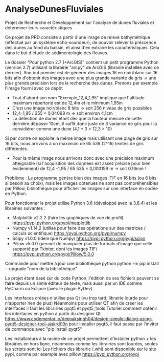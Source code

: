 # AnalyseDunesFluviales
Projet de Recherche et Développement sur l'analyse de dunes fluviales et déterminer leurs caractéristiques

Ce projet de PRD consiste à partir d'une image de relevé bathymétrique (effectué par un système echo-soundeur), de pouvoir relever la préscence des dunes au fond du bassin, et ainsi d'en extraire les caractéristiques.
Cela dans le but d'étude de sédimentologie des fleuves.

Le dossier "Pour python 2.7 (+ArcGIS)" contient un petit programme Python (version 2.7) utilisant la librairie "arcpy" de ArcGIS (librairie installée avec ce dernier).
Son but premier est de générer des images 16 en noir/blanc sur 16 bits afin d'obtenir des images avec une plus grande variante de gris → une plus grande précision lors de la recherche des dunes.
Prenons par exemple l'image fourni avec ce dépôt
 - Tout d'abord son nom "Exemple_12,4_1,95" implique que l'altitude maximum répertorié est de 12,4m et le minimum 1,95m
 - C'est une image noir/blanc 8 bits → soit 256 niveau de gris possibles
 - 12,4-1,95 / 255 = 0,04098 m → soit environ 4,1cm
 - La détection de dunes étant dès que la hauteur mesuré de cette dernière dépasse 10cm, il suffit donc juste de 3 variance de gris pour la considiérer comme une dune (4,1 * 3 = 12,3 > 10)
 
Si par contre on exploite la même image mais utilisant une plage de gris sur 16 bits, nous arrivons à un maximum de 65 536 (2^16) teintes de gris différentes.
 - Pour la même image nous arrivons donc avec une précision maximum atteignable (si l'acquisition des données est assez précise pour bien évidemment) de 12,4 -1,95 / 65 535 = 0,000159 m → soit 0.16mm !
 
Problème : Le programme génère bien des images .TIF en 16 bits (ou 8 bits si besoin au choix), mais les images obtenues ne sont pas compréhensibles par Pillow, bibliothèque pour afficher les images sur une interface en codée en Python.

Pour fonctionner le projet utilise Python 3.6 (développé avec la 3.6.4) et les librairies suivantes :
 - Matplotlib v2.2.2 (faire les graphiques de vue de profil) https://pypi.python.org/pypi/matplotlib
 - Numpy v1.14.2 (utilisé pour faire des opérations sur des matrices / calculs scientifique) https://pypi.python.org/pypi/numpy
 - Scipy v1.0.0 (idem que Numpy) https://pypi.python.org/pypi/scipy
 - Pillow v5.0.0 (permet de manipuler plus de formats d'image que celle supporté par Tkinter, dont les images TIF) https://pypi.python.org/pypi/Pillow/5.0.0

Commande pour mettre à jour une bibliothèque python
python -m pip install --upgrade "nom de la bibliothèque"

Le projet étant basé sur du code Python, l'édition de ses fichiers peuvent se faire depuis un simle éditeur de texte, mais aussi par un IDE comme PyCharm ou Eclipse (avec le plugin PyDev).

Les interfaces créées n'utilise pas Qt (vu trop tard, librairie lourde pour n'apporter rien de plus) 
Néanmoins pour utiliser QT afin de créer les interfaces il faut les librairies pyqt5 et pyqt5_tools
Tutoriel comment obtenir les interfaces en python à partir du designer Qt https://www.codementor.io/deepaksingh04/design-simple-dialog-using-pyqt5-designer-tool-ajskrd09n
pour installer pyqt5, il faut passe par l'inviter de commande avec "pip install pyqt5"

Les installateurs à la racine de ce projet permettent d'installer python + les librairies en hors ligne, néanmoins comme les librairies sont lourdes, seules les scripts sont ici
Les fichiers des librairie (.whl) sont disponible sur le site pypi, comme par exemple avec pillow
https://pypi.python.org/pypi

